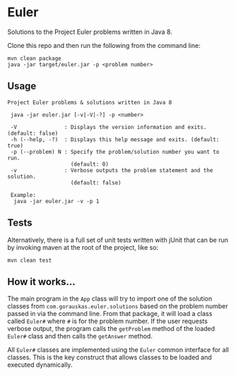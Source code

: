 # Euler

Solutions to the Project Euler problems written in Java 8.

Clone this repo and then run the following from the command line:

    mvn clean package
    java -jar target/euler.jar -p <problem number>

## Usage

    Project Euler problems & solutions written in Java 8

     java -jar euler.jar [-v|-V|-?] -p <number>

     -V               : Displays the version information and exits. (default: false)
     -h (--help, -?)  : Displays this help message and exits. (default: true)
     -p (--problem) N : Specify the problem/solution number you want to run.
                        (default: 0)
     -v               : Verbose outputs the problem statement and the solution.
                        (default: false)

     Example:
      java -jar euler.jar -v -p 1

## Tests

Alternatively, there is a full set of unit tests written with jUnit that can be
run by invoking maven at the root of the project, like so:

    mvn clean test

## How it works...

The main program in the `App` class will try to import one of the solution
classes from `com.gorauskas.euler.solutions` based on the problem number passed
in via the command line. From that package, it will load a class called `Euler#`
where `#` is for the problem number. If the user requests verbose output, the
program calls the `getProblem` method of the loaded `Euler#` class and then
calls the `getAnswer` method.

All `Euler#` classes are implemented using the `Euler` common interface for all
classes. This is the key construct that allows classes to be loaded and executed
dynamically.
